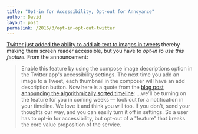 ```yaml
---
title: "Opt-in for Accessibility, Opt-out for Annoyance"
author: David
layout: post
permalink: /2016/3/opt-in-opt-out-twitter
---
```

[Twitter just added the ability to add alt-text to images in tweets](https://blog.twitter.com/2016/accessible-images-for-everyone) thereby making them screen reader accessible, but you have to _opt-in to use this feature._ From the announcement:
>Enable this feature by using the compose image descriptions option in the Twitter app's accessibility settings. The next time you add an image to a Tweet, each thumbnail in the composer will have an add description button.
Now here is a quote from the [blog post announcing the algorithmically sorted timeline](https://blog.twitter.com/2016/never-miss-important-tweets-from-people-you-follow):
>...we'll be turning on the feature for you in coming weeks — look out for a notification in your timeline. We love it and think you will too. If you don't, send your thoughts our way, and you can easily turn it off in settings.
So a user has to opt-in for accessibility, but opt-out of a "feature" that breaks the core value proposition of the service.
